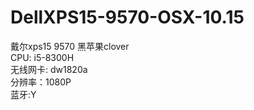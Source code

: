 # DellXPS15-9570-OSX-10.15
戴尔xps15 9570 黑苹果clover  
CPU: i5-8300H  
无线网卡: dw1820a  
分辨率：1080P  
蓝牙:Y
